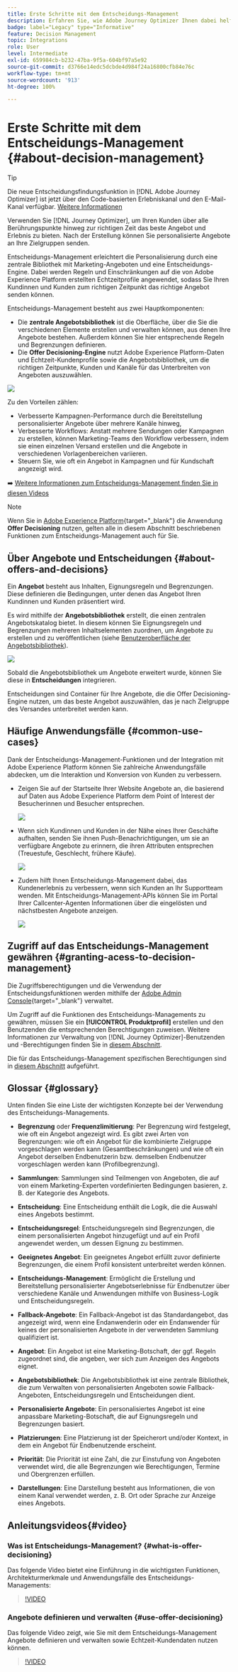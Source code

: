 ```yaml
---
title: Erste Schritte mit dem Entscheidungs-Management
description: Erfahren Sie, wie Adobe Journey Optimizer Ihnen dabei helfen kann, Ihren Kunden das richtige Angebot zum richtigen Zeitpunkt zu senden.
badge: label="Legacy" type="Informative"
feature: Decision Management
topic: Integrations
role: User
level: Intermediate
exl-id: 659984cb-b232-47ba-9f5a-604bf97a5e92
source-git-commit: d3766e14edc5dcbde4d984f24a16800cfb84e76c
workflow-type: tm+mt
source-wordcount: '913'
ht-degree: 100%

---
```


# Erste Schritte mit dem Entscheidungs-Management {#about-decision-management}

>[!TIP]
>
>Die neue Entscheidungsfindungsfunktion in [!DNL Adobe Journey Optimizer] ist jetzt über den Code-basierten Erlebniskanal und den E-Mail-Kanal verfügbar. [Weitere Informationen](../../experience-decisioning/gs-experience-decisioning.md)

Verwenden Sie [!DNL Journey Optimizer], um Ihren Kunden über alle Berührungspunkte hinweg zur richtigen Zeit das beste Angebot und Erlebnis zu bieten. Nach der Erstellung können Sie personalisierte Angebote an Ihre Zielgruppen senden.

Entscheidungs-Management erleichtert die Personalisierung durch eine zentrale Bibliothek mit Marketing-Angeboten und eine Entscheidungs-Engine. Dabei werden Regeln und Einschränkungen auf die von Adobe Experience Platform erstellten Echtzeitprofile angewendet, sodass Sie Ihren Kundinnen und Kunden zum richtigen Zeitpunkt das richtige Angebot senden können.

Entscheidungs-Management besteht aus zwei Hauptkomponenten:

* Die **zentrale Angebotsbibliothek** ist die Oberfläche, über die Sie die verschiedenen Elemente erstellen und verwalten können, aus denen Ihre Angebote bestehen. Außerdem können Sie hier entsprechende Regeln und Begrenzungen definieren.
* Die **Offer Decisioning-Engine** nutzt Adobe Experience Platform-Daten und Echtzeit-Kundenprofile sowie die Angebotsbibliothek, um die richtigen Zeitpunkte, Kunden und Kanäle für das Unterbreiten von Angeboten auszuwählen.

![](../assets/architecture.png)

Zu den Vorteilen zählen:

* Verbesserte Kampagnen-Performance durch die Bereitstellung personalisierter Angebote über mehrere Kanäle hinweg,
* Verbesserte Workflows: Anstatt mehrere Sendungen oder Kampagnen zu erstellen, können Marketing-Teams den Workflow verbessern, indem sie einen einzelnen Versand erstellen und die Angebote in verschiedenen Vorlagenbereichen variieren.
* Steuern Sie, wie oft ein Angebot in Kampagnen und für Kundschaft angezeigt wird.

➡️ [Weitere Informationen zum Entscheidungs-Management finden Sie in diesen Videos](#video)

>[!NOTE]
>
>Wenn Sie in [Adobe Experience Platform](https://experienceleague.adobe.com/docs/experience-platform/landing/home.html?lang=de){target="_blank"} die Anwendung **Offer Decisioning** nutzen, gelten alle in diesem Abschnitt beschriebenen Funktionen zum Entscheidungs-Management auch für Sie.

## Über Angebote und Entscheidungen {#about-offers-and-decisions}

Ein **Angebot** besteht aus Inhalten, Eignungsregeln und Begrenzungen. Diese definieren die Bedingungen, unter denen das Angebot Ihren Kundinnen und Kunden präsentiert wird.

Es wird mithilfe der **Angebotsbibliothek** erstellt, die einen zentralen Angebotskatalog bietet. In diesem können Sie Eignungsregeln und Begrenzungen mehreren Inhaltselementen zuordnen, um Angebote zu erstellen und zu veröffentlichen (siehe [Benutzeroberfläche der Angebotsbibliothek](../get-started/user-interface.md)).

![](../assets/offer_structure.png)

Sobald die Angebotsbibliothek um Angebote erweitert wurde, können Sie diese in **Entscheidungen** integrieren.

Entscheidungen sind Container für Ihre Angebote, die die Offer Decisioning-Engine nutzen, um das beste Angebot auszuwählen, das je nach Zielgruppe des Versandes unterbreitet werden kann.

## Häufige Anwendungsfälle {#common-use-cases}

Dank der Entscheidungs-Management-Funktionen und der Integration mit Adobe Experience Platform können Sie zahlreiche Anwendungsfälle abdecken, um die Interaktion und Konversion von Kunden zu verbessern.

* Zeigen Sie auf der Startseite Ihrer Website Angebote an, die basierend auf Daten aus Adobe Experience Platform dem Point of Interest der Besucherinnen und Besucher entsprechen.

  ![](../assets/website.png)

* Wenn sich Kundinnen und Kunden in der Nähe eines Ihrer Geschäfte aufhalten, senden Sie ihnen Push-Benachrichtigungen, um sie an verfügbare Angebote zu erinnern, die ihren Attributen entsprechen (Treuestufe, Geschlecht, frühere Käufe).

  ![](../assets/push_sample.png)

* Zudem hilft Ihnen Entscheidungs-Management dabei, das Kundenerlebnis zu verbessern, wenn sich Kunden an Ihr Supportteam wenden. Mit Entscheidungs-Management-APIs können Sie im Portal Ihrer Callcenter-Agenten Informationen über die eingelösten und nächstbesten Angebote anzeigen.

  ![](../../assets/do-not-localize/call-center.png)

## Zugriff auf das Entscheidungs-Management gewähren {#granting-acess-to-decision-management}

Die Zugriffsberechtigungen und die Verwendung der Entscheidungsfunktionen werden mithilfe der [Adobe Admin Console](https://helpx.adobe.com/de/enterprise/managing/user-guide.html){target="_blank"} verwaltet.

Um Zugriff auf die Funktionen des Entscheidungs-Managements zu gewähren, müssen Sie ein **[!UICONTROL Produktprofil]** erstellen und den Benutzenden die entsprechenden Berechtigungen zuweisen. Weitere Informationen zur Verwaltung von [!DNL Journey Optimizer]-Benutzenden und -Berechtigungen finden Sie in [diesem Abschnitt](../../administration/permissions.md).

Die für das Entscheidungs-Management spezifischen Berechtigungen sind in [diesem Abschnitt](../../administration/high-low-permissions.md#decisions-permissions) aufgeführt.

## Glossar {#glossary}

Unten finden Sie eine Liste der wichtigsten Konzepte bei der Verwendung des Entscheidungs-Managements.

* **Begrenzung** oder **Frequenzlimitierung**: Per Begrenzung wird festgelegt, wie oft ein Angebot angezeigt wird. Es gibt zwei Arten von Begrenzungen: wie oft ein Angebot für die kombinierte Zielgruppe vorgeschlagen werden kann (Gesamtbeschränkungen) und wie oft ein Angebot derselben Endbenutzerin bzw. demselben Endbenutzer vorgeschlagen werden kann (Profilbegrenzung).

* **Sammlungen**: Sammlungen sind Teilmengen von Angeboten, die auf von einem Marketing-Experten vordefinierten Bedingungen basieren, z. B. der Kategorie des Angebots.

* **Entscheidung**: Eine Entscheidung enthält die Logik, die die Auswahl eines Angebots bestimmt.

* **Entscheidungsregel**: Entscheidungsregeln sind Begrenzungen, die einem personalisierten Angebot hinzugefügt und auf ein Profil angewendet werden, um dessen Eignung zu bestimmen.

* **Geeignetes Angebot**: Ein geeignetes Angebot erfüllt zuvor definierte Begrenzungen, die einem Profil konsistent unterbreitet werden können.

* **Entscheidungs-Management**: Ermöglicht die Erstellung und Bereitstellung personalisierter Angebotserlebnisse für Endbenutzer über verschiedene Kanäle und Anwendungen mithilfe von Business-Logik und Entscheidungsregeln.

* **Fallback-Angebote**: Ein Fallback-Angebot ist das Standardangebot, das angezeigt wird, wenn eine Endanwenderin oder ein Endanwender für keines der personalisierten Angebote in der verwendeten Sammlung qualifiziert ist.

* **Angebot**: Ein Angebot ist eine Marketing-Botschaft, der ggf. Regeln zugeordnet sind, die angeben, wer sich zum Anzeigen des Angebots eignet.

* **Angebotsbibliothek**: Die Angebotsbibliothek ist eine zentrale Bibliothek, die zum Verwalten von personalisierten Angeboten sowie Fallback-Angeboten, Entscheidungsregeln und Entscheidungen dient.

* **Personalisierte Angebote**: Ein personalisiertes Angebot ist eine anpassbare Marketing-Botschaft, die auf Eignungsregeln und Begrenzungen basiert.

* **Platzierungen**: Eine Platzierung ist der Speicherort und/oder Kontext, in dem ein Angebot für Endbenutzende erscheint.

* **Priorität**: Die Priorität ist eine Zahl, die zur Einstufung von Angeboten verwendet wird, die alle Begrenzungen wie Berechtigungen, Termine und Obergrenzen erfüllen.

* **Darstellungen**: Eine Darstellung besteht aus Informationen, die von einem Kanal verwendet werden, z. B. Ort oder Sprache zur Anzeige eines Angebots.

## Anleitungsvideos{#video}

### Was ist Entscheidungs-Management? {#what-is-offer-decisioning}

Das folgende Video bietet eine Einführung in die wichtigsten Funktionen, Architekturmerkmale und Anwendungsfälle des Entscheidungs-Managements:

>[!VIDEO](https://video.tv.adobe.com/v/340413?quality=12&learn=on&captions=ger)

### Angebote definieren und verwalten {#use-offer-decisioning}

Das folgende Video zeigt, wie Sie mit dem Entscheidungs-Management Angebote definieren und verwalten sowie Echtzeit-Kundendaten nutzen können.

>[!VIDEO](https://video.tv.adobe.com/v/340351?quality=12&learn=on&captions=ger)


